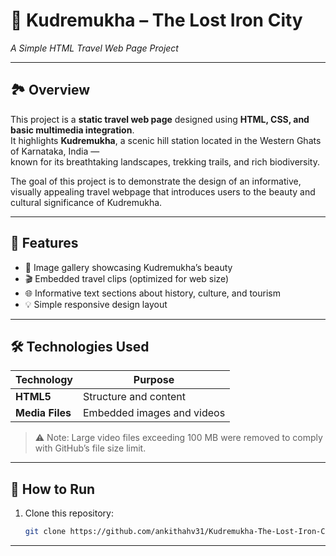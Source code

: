 # 🌄 Kudremukha – The Lost Iron City  
*A Simple HTML Travel Web Page Project*

---

## 🏞️ Overview
This project is a **static travel web page** designed using **HTML, CSS, and basic multimedia integration**.  
It highlights **Kudremukha**, a scenic hill station located in the Western Ghats of Karnataka, India —  
known for its breathtaking landscapes, trekking trails, and rich biodiversity.

The goal of this project is to demonstrate the design of an informative, visually appealing travel webpage that introduces users to the beauty and cultural significance of Kudremukha.

---

## 🧩 Features
- 📸 Image gallery showcasing Kudremukha’s beauty   
- 🎬 Embedded travel clips (optimized for web size)  
- 🌐 Informative text sections about history, culture, and tourism  
- 💡 Simple responsive design layout  

---

## 🛠️ Technologies Used
| Technology | Purpose |
|-------------|----------|
| **HTML5** | Structure and content |
| **Media Files** | Embedded images and videos |


> ⚠️ Note: Large video files exceeding 100 MB were removed to comply with GitHub’s file size limit.

---

## 🚀 How to Run
1. Clone this repository:
   ```bash
   git clone https://github.com/ankithahv31/Kudremukha-The-Lost-Iron-City-HTML-Travel-Page-Project-.git


---

